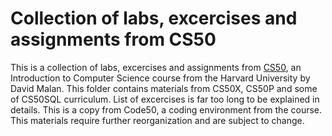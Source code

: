 # Collection of labs, excercises and assignments from CS50

This is a collection of labs, excercises and assignments from [CS50](https://pll.harvard.edu/course/cs50-introduction-computer-science), an Introduction to Computer Science course from the Harvard University by David Malan. This folder contains materials from CS50X, CS50P and some of CS50SQL curriculum. List of excercises is far too long to be explained in details. This is a copy from Code50, a coding environment from the course. This materials require further reorganization and are subject to change.